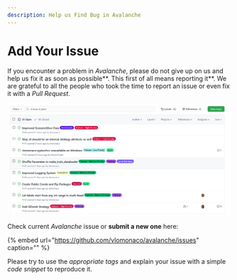 ```yaml
---
description: Help us Find Bug in Avalanche
---
```


# Add Your Issue

If you encounter a problem in _Avalanche_, please do not give up on us and help us fix it as soon as possible**. This first of all means reporting it**. We are grateful to all the people who took the time to report an issue or even fix it with a _Pull Request_.  

![Open Issues for the Avalanche Project](../.gitbook/assets/issues.png)

Check current _Avalanche_ issue or **submit a new one** here:

{% embed url="https://github.com/vlomonaco/avalanche/issues" caption="" %}

Please try to use the _appropriate tags_ and explain your issue with a simple _code snippet_ to reproduce it.

